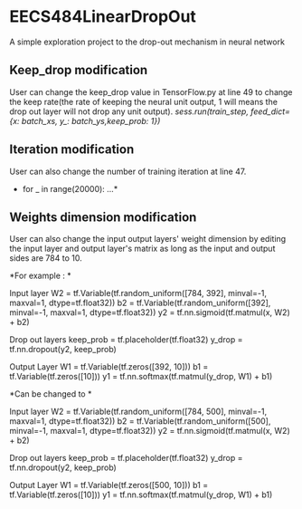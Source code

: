 # EECS484LinearDropOut
A simple exploration project to the drop-out mechanism in neural network 

## Keep_drop modification
User can change the keep_drop value in TensorFlow.py at line 49 to change the keep rate(the rate of keeping the neural unit output, 1 will means the drop out layer will not drop any unit output).
   *sess.run(train_step, feed_dict={x: batch_xs, y_: batch_ys,keep_prob: 1})*
## Iteration modification
User can also change the number of training iteration at line 47. 
   *  for _ in range(20000): ...*

## Weights dimension modification
User can also change the input output layers' weight dimension by editing the input layer and output layer's matrix as long as the input and output sides are 784 to 10.

*For example : *

  Input layer
  W2 = tf.Variable(tf.random_uniform([784, 392], minval=-1, maxval=1, dtype=tf.float32))
  b2 = tf.Variable(tf.random_uniform([392], minval=-1, maxval=1, dtype=tf.float32))
  y2 = tf.nn.sigmoid(tf.matmul(x, W2) + b2)

  Drop out layers
  keep_prob = tf.placeholder(tf.float32)
  y_drop = tf.nn.dropout(y2, keep_prob)

  Output Layer
  W1 = tf.Variable(tf.zeros([392, 10]))
  b1 = tf.Variable(tf.zeros([10]))
  y1 = tf.nn.softmax(tf.matmul(y_drop, W1) + b1)
  
  
*Can be changed to *

  Input layer
  W2 = tf.Variable(tf.random_uniform([784, 500], minval=-1, maxval=1, dtype=tf.float32))
  b2 = tf.Variable(tf.random_uniform([500], minval=-1, maxval=1, dtype=tf.float32))
  y2 = tf.nn.sigmoid(tf.matmul(x, W2) + b2)

  Drop out layers
  keep_prob = tf.placeholder(tf.float32)
  y_drop = tf.nn.dropout(y2, keep_prob)

  Output Layer
  W1 = tf.Variable(tf.zeros([500, 10]))
  b1 = tf.Variable(tf.zeros([10]))
  y1 = tf.nn.softmax(tf.matmul(y_drop, W1) + b1)
  
